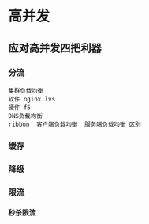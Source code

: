 # 高并发

## 应对高并发四把利器
### 分流
    集群负载均衡  
    软件 nginx lvs 
    硬件 f5
    DNS负载均衡
    ribbon  客户端负载均衡  服务端负载均衡 区别
### 缓存
### 降级

### 限流

#### 秒杀限流
    
